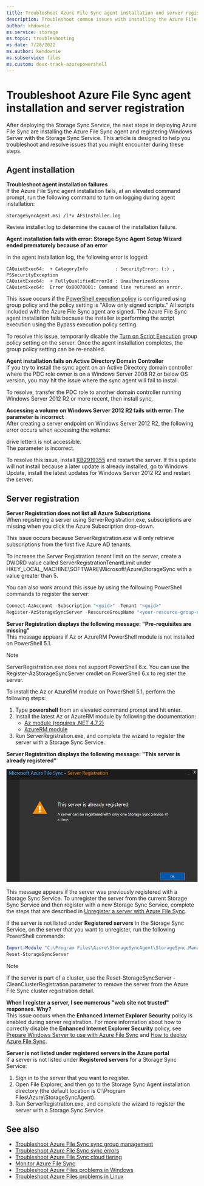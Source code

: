 ```yaml
---
title: Troubleshoot Azure File Sync agent installation and server registration | Microsoft Docs
description: Troubleshoot common issues with installing the Azure File Sync agent and registering Windows Server with the Storage Sync Service. 
author: khdownie
ms.service: storage
ms.topic: troubleshooting
ms.date: 7/28/2022
ms.author: kendownie
ms.subservice: files 
ms.custom: devx-track-azurepowershell
---
```


# Troubleshoot Azure File Sync agent installation and server registration

After deploying the Storage Sync Service, the next steps in deploying Azure File Sync are installing the Azure File Sync agent and registering Windows Server with the Storage Sync Service. This article is designed to help you troubleshoot and resolve issues that you might encounter during these steps.

## Agent installation
<a id="agent-installation-failures"></a>**Troubleshoot agent installation failures**  
If the Azure File Sync agent installation fails, at an elevated command prompt, run the following command to turn on logging during agent installation:

```
StorageSyncAgent.msi /l*v AFSInstaller.log
```

Review installer.log to determine the cause of the installation failure.

<a id="agent-installation-gpo"></a>**Agent installation fails with error: Storage Sync Agent Setup Wizard ended prematurely because of an error**

In the agent installation log, the following error is logged:

```
CAQuietExec64:  + CategoryInfo          : SecurityError: (:) , PSSecurityException
CAQuietExec64:  + FullyQualifiedErrorId : UnauthorizedAccess
CAQuietExec64:  Error 0x80070001: Command line returned an error.
```

This issue occurs if the [PowerShell execution policy](/powershell/module/microsoft.powershell.core/about/about_execution_policies#use-group-policy-to-manage-execution-policy) is configured using group policy and the policy setting is "Allow only signed scripts." All scripts included with the Azure File Sync agent are signed. The Azure File Sync agent installation fails because the installer is performing the script execution using the Bypass execution policy setting.

To resolve this issue, temporarily disable the [Turn on Script Execution](/powershell/module/microsoft.powershell.core/about/about_execution_policies#use-group-policy-to-manage-execution-policy) group policy setting on the server. Once the agent installation completes, the group policy setting can be re-enabled.

<a id="agent-installation-on-DC"></a>**Agent installation fails on Active Directory Domain Controller**  
If you try to install the sync agent on an Active Directory domain controller where the PDC role owner is on a Windows Server 2008 R2 or below OS version, you may hit the issue where the sync agent will fail to install.

To resolve, transfer the PDC role to another domain controller running Windows Server 2012 R2 or more recent, then install sync.

<a id="parameter-is-incorrect"></a>**Accessing a volume on Windows Server 2012 R2 fails with error: The parameter is incorrect**  
After creating a server endpoint on Windows Server 2012 R2, the following error occurs when accessing the volume:

drive letter:\ is not accessible.  
The parameter is incorrect.

To resolve this issue, install [KB2919355](https://support.microsoft.com/help/2919355/windows-rt-8-1-windows-8-1-windows-server-2012-r2-update-april-2014) and restart the server. If this update will not install because a later update is already installed, go to Windows Update, install the latest updates for Windows Server 2012 R2 and restart the server.

## Server registration

<a id="server-registration-missing-subscriptions"></a>**Server Registration does not list all Azure Subscriptions**  
When registering a server using ServerRegistration.exe, subscriptions are missing when you click the Azure Subscription drop-down.

This issue occurs because ServerRegistration.exe will only retrieve subscriptions from the first five Azure AD tenants. 

To increase the Server Registration tenant limit on the server, create a DWORD value called ServerRegistrationTenantLimit under HKEY_LOCAL_MACHINE\SOFTWARE\Microsoft\Azure\StorageSync with a value greater than 5.

You can also work around this issue by using the following PowerShell commands to register the server:

```powershell
Connect-AzAccount -Subscription "<guid>" -Tenant "<guid>"
Register-AzStorageSyncServer -ResourceGroupName "<your-resource-group-name>" -StorageSyncServiceName "<your-storage-sync-service-name>"
```

<a id="server-registration-prerequisites"></a>**Server Registration displays the following message: "Pre-requisites are missing"**  
This message appears if Az or AzureRM PowerShell module is not installed on PowerShell 5.1. 

> [!Note]  
> ServerRegistration.exe does not support PowerShell 6.x. You can use the Register-AzStorageSyncServer cmdlet on PowerShell 6.x to register the server.

To install the Az or AzureRM module on PowerShell 5.1, perform the following steps:

1. Type **powershell** from an elevated command prompt and hit enter.
2. Install the latest Az or AzureRM module by following the documentation:
    - [Az module (requires .NET 4.7.2)](/powershell/azure/install-az-ps)
    - [AzureRM module](https://go.microsoft.com/fwlink/?linkid=856959)
3. Run ServerRegistration.exe, and complete the wizard to register the server with a Storage Sync Service.

<a id="server-already-registered"></a>**Server Registration displays the following message: "This server is already registered"** 

![A screenshot of the Server Registration dialog with the "server is already registered" error message](media/storage-sync-files-troubleshoot/server-registration-1.png)

This message appears if the server was previously registered with a Storage Sync Service. To unregister the server from the current Storage Sync Service and then register with a new Storage Sync Service, complete the steps that are described in [Unregister a server with Azure File Sync](file-sync-server-registration.md#unregister-the-server-with-storage-sync-service).

If the server is not listed under **Registered servers** in the Storage Sync Service, on the server that you want to unregister, run the following PowerShell commands:

```powershell
Import-Module "C:\Program Files\Azure\StorageSyncAgent\StorageSync.Management.ServerCmdlets.dll"
Reset-StorageSyncServer
```

> [!Note]  
> If the server is part of a cluster, use the Reset-StorageSyncServer -CleanClusterRegistration parameter to remove the server from the Azure File Sync cluster registration detail.

<a id="web-site-not-trusted"></a>**When I register a server, I see numerous "web site not trusted" responses. Why?**  
This issue occurs when the **Enhanced Internet Explorer Security** policy is enabled during server registration. For more information about how to correctly disable the **Enhanced Internet Explorer Security** policy, see [Prepare Windows Server to use with Azure File Sync](file-sync-deployment-guide.md#prepare-windows-server-to-use-with-azure-file-sync) and [How to deploy Azure File Sync](file-sync-deployment-guide.md).

<a id="server-registration-missing"></a>**Server is not listed under registered servers in the Azure portal**  
If a server is not listed under **Registered servers** for a Storage Sync Service:
1. Sign in to the server that you want to register.
2. Open File Explorer, and then go to the Storage Sync Agent installation directory (the default location is C:\Program Files\Azure\StorageSyncAgent). 
3. Run ServerRegistration.exe, and complete the wizard to register the server with a Storage Sync Service.

## See also
- [Troubleshoot Azure File Sync sync group management](file-sync-troubleshoot-sync-group-management.md)
- [Troubleshoot Azure File Sync sync errors](file-sync-troubleshoot-sync-errors.md)
- [Troubleshoot Azure File Sync cloud tiering](file-sync-troubleshoot-cloud-tiering.md)
- [Monitor Azure File Sync](file-sync-monitoring.md)
- [Troubleshoot Azure Files problems in Windows](../files/storage-troubleshoot-windows-file-connection-problems.md)
- [Troubleshoot Azure Files problems in Linux](../files/storage-troubleshoot-linux-file-connection-problems.md)
